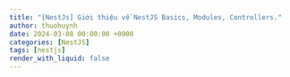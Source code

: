 ```yaml
---
title: "[NestJs] Giới thiệu về NestJS Basics, Modules, Controllers."
author: thuohuynh
date: 2024-03-08 00:00:00 +0900
categories: [NestJS]
tags: [nestjs]
render_with_liquid: false
---
```


